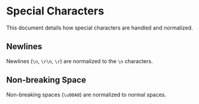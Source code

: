 # Special Characters

This document details how special characters are handled and normalized.

## Newlines

Newlines (`\n`, `\r\n`, `\r`) are normalized to the `\n` characters.

## Non-breaking Space

Non-breaking spaces (`\u00A0`) are normalized to normal spaces.